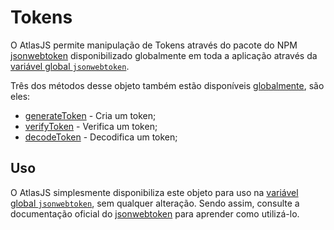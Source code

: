 # Tokens

O AtlasJS permite manipulação de Tokens através do pacote do NPM [jsonwebtoken](https://www.npmjs.com/package/jsonwebtoken) disponibilizado globalmente em toda a aplicação através da [variável global `jsonwebtoken`](#globals).

Três dos métodos desse objeto também estão disponíveis [globalmente](#globals), são eles:

* [generateToken]() - Cria um token;
* [verifyToken]() - Verifica um token;
* [decodeToken]() - Decodifica um token;

## Uso

O AtlasJS simplesmente disponibiliza este objeto para uso na [variável global `jsonwebtoken`](#globals), sem qualquer alteração. Sendo assim, consulte a documentação oficial do [jsonwebtoken](https://www.npmjs.com/package/jsonwebtoken) para aprender como utilizá-lo.